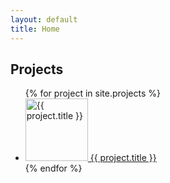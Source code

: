 ```yaml
---
layout: default
title: Home
---
```


<h2>Projects</h2>
<ul>
{% for project in site.projects %}
  <li>
    <a href="{{ project.url }}">
      <img src="{{ project.image }}" alt="{{ project.title }}" width="100">
      {{ project.title }}
    </a>
  </li>
{% endfor %}
</ul>
